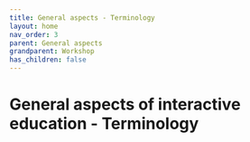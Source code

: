 ```yaml
---
title: General aspects - Terminology
layout: home
nav_order: 3
parent: General aspects
grandparent: Workshop
has_children: false
---
```


# General aspects of interactive education - Terminology